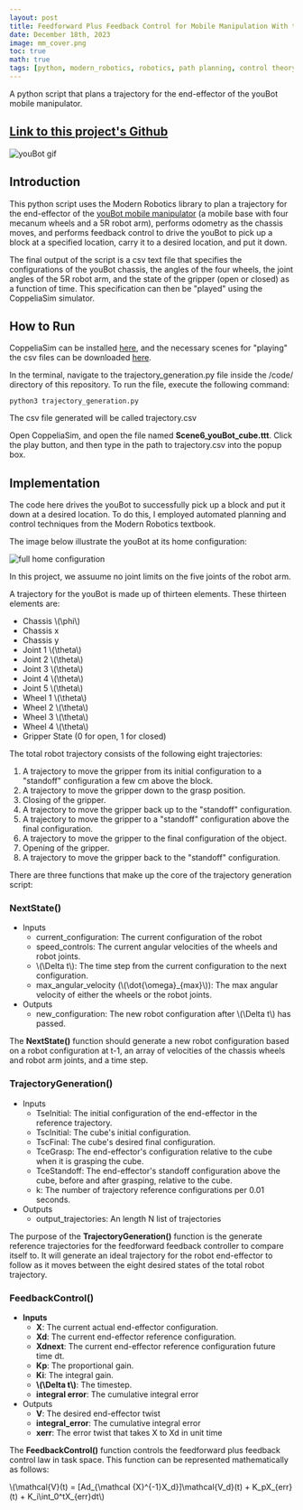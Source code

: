 ```yaml
---
layout: post
title: Feedforward Plus Feedback Control for Mobile Manipulation With the youBot
date: December 18th, 2023
image: mm_cover.png
toc: true
math: true
tags: [python, modern_robotics, robotics, path planning, control theory]
---
```

A python script that plans a trajectory for the end-effector of the youBot mobile manipulator.

## [Link to this project's Github](https://github.com/gjcliff/Mobile-Manipulation-youBot)

![youBot gif](/public/Mobile-Manipulation-youBot_images/wowza.gif "youBot gif")

## Introduction

This python script uses the Modern Robotics library to plan a trajectory for the end-effector of the [youBot mobile manipulator](https://www.maxongroup.in/medias/sys_master/8815857795102.pdf?attachment=true) (a mobile base with four mecanum wheels and a 5R robot arm), performs odometry as the chassis moves, and performs feedback control to drive the youBot to pick up a block at a specified location, carry it to a desired location, and put it down.

The final output of the script is a csv text file that specifies the configurations of the youBot chassis, the angles of the four wheels, the joint angles of the 5R robot arm, and the state of the gripper (open or closed) as a function of time. This specification can then be "played" using the CoppeliaSim simulator.

## How to Run

CoppeliaSim can be installed [here](https://hades.mech.northwestern.edu/index.php/Getting_Started_with_the_CoppeliaSim_Simulator), and the necessary scenes for "playing" the csv files can be downloaded [here](https://hades.mech.northwestern.edu/index.php/CoppeliaSim_Introduction).

In the terminal, navigate to the trajectory_generation.py file inside the /code/ directory of this repository. To run the file, execute the following command:  
```
python3 trajectory_generation.py
```
The csv file generated will be called trajectory.csv

Open CoppeliaSim, and open the file named **Scene6_youBot_cube.ttt**. Click the play button, and then type in the path to trajectory.csv into the popup box.

## Implementation

The code here drives the youBot to successfully pick up a block and put it down at a desired location. To do this, I employed automated planning and control techniques from the Modern Robotics textbook.

The image below illustrate the youBot at its home configuration:

![full home configuration](/public/Mobile-Manipulation-youBot_images/full_configuration.png "full home configuration")

In this project, we assuume no joint limits on the five joints of the robot arm.

A trajectory for the youBot is made up of thirteen elements. These thirteen elements are:  
- Chassis \\\(\phi\\\)
- Chassis x
- Chassis y
- Joint 1 \\\(\theta\\\)
- Joint 2 \\\(\theta\\\)
- Joint 3 \\\(\theta\\\)
- Joint 4 \\\(\theta\\\)
- Joint 5 \\\(\theta\\\)
- Wheel 1 \\\(\theta\\\)
- Wheel 2 \\\(\theta\\\)
- Wheel 3 \\\(\theta\\\)
- Wheel 4 \\\(\theta\\\)
- Gripper State (0 for open, 1 for closed)

The total robot trajectory consists of the following eight trajectories:

1. A trajectory to move the gripper from its initial configuration to a "standoff" configuration a few cm above the block.
2. A trajectory to move the gripper down to the grasp position.
3. Closing of the gripper.
4. A trajectory to move the gripper back up to the "standoff" configuration.
5. A trajectory to move the gripper to a "standoff" configuration above the final configuration.
6. A trajectory to move the gripper to the final configuration of the object.
7. Opening of the gripper.
8. A trajectory to move the gripper back to the "standoff" configuration.

There are three functions that make up the core of the trajectory generation script:

### **NextState()**
- Inputs
    - current_configuration: The current configuration of the robot
    - speed_controls: The current angular velocities of the wheels and robot joints.
    - \\\(\Delta t\\\): The time step from the current configuration to the next configuration.
    - max_angular_velocity (\\\(\dot{\omega}_{max}\\\)): The max angular velocity of either the wheels or the robot joints.
- Outputs
    - new_configuration: The new robot configuration after \\\(\Delta t\\\) has passed.

The **NextState()** function should generate a new robot configuration based on a robot configuration at t-1, an array of velocities of the chassis wheels and robot arm joints, and a time step.

### **TrajectoryGeneration()**
- Inputs
    - TseInitial: The initial configuration of the end-effector in the reference trajectory.
    - TscInitial: The cube's initial configuration.
    - TscFinal: The cube's desired final configuration.
    - TceGrasp: The end-effector's configuration relative to the cube when it is grasping the cube.
    - TceStandoff: The end-effector's standoff configuration above the cube, before and after grasping, relative to the cube.
    - k: The number of trajectory reference configurations per 0.01 seconds.
- Outputs
    - output_trajectories: An length N list of trajectories

The purpose of the **TrajectoryGeneration()** function is the generate reference trajectories for the feedforward feedback controller to compare itself to. It will generate an ideal trajectory for the robot end-effector to follow as it moves between the eight desired states of the total robot trajectory.

### **FeedbackControl()**
- **Inputs**
    - **X**: The current actual end-effector configuration.
    - **Xd**: The current end-effector reference configuration.
    - **Xdnext**: The current end-effector reference configuration future time dt.
    - **Kp**: The proportional gain.
    - **Ki**: The integral gain.
    - **\\\(\Delta t\\\)**: The timestep.
    - **integral error**: The cumulative integral error
- Outputs
    - **V**: The desired end-effector twist
    - **integral_error**: The cumulative integral error
    - **xerr**: The error twist that takes X to Xd in unit time

The **FeedbackControl()** function controls the feedforward plus feedback control law in task space. This function can be represented mathematically as follows:

\\\(\mathcal{V}(t) = [Ad_{\mathcal {X}^{-1}X_d}]\mathcal{V_d}(t) + K_pX_{err}(t) + K_i\int_0^tX_{err}dt\\\)